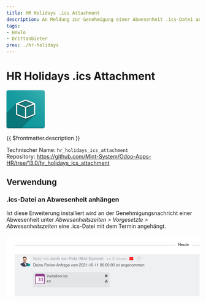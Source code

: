 ```yaml
---
title: HR Holidays .ics Attachment
description: An Meldung zur Genehmigung einer Abwesenheit .ics-Datei anhängen.
tags:
- HowTo
- Drittanbieter
prev: ./hr-holidays
---
```

# HR Holidays .ics Attachment
![icon_oms_box](attachments/icon_oms_box.png)

{{ $frontmatter.description }}

Technischer Name: `hr_holidays_ics_attachment`\
Repository: <https://github.com/Mint-System/Odoo-Apps-HR/tree/13.0/hr_holidays_ics_attachment>

## Verwendung

### .ics-Datei an Abwesenheit anhängen

Ist diese Erweiterung installiert wird an der Genehmigungsnachricht einer Abwesenheit unter *Abwesenheitszeiten > Vorgesetzte > Abwesenheitszeiten* eine .ics-Datei mit dem Termin angehängt.

![](attachments/HR%20Holidays%20.ics%20Attachment%20Chatter.png)